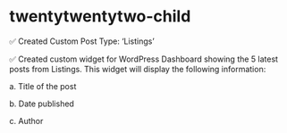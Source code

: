 # twentytwentytwo-child

✅ Created Custom Post Type: ‘Listings’ 

✅ Created custom widget for WordPress Dashboard showing the 5 latest posts from Listings. This widget will display the following information:

a. Title of the post

b. Date published

c. Author

